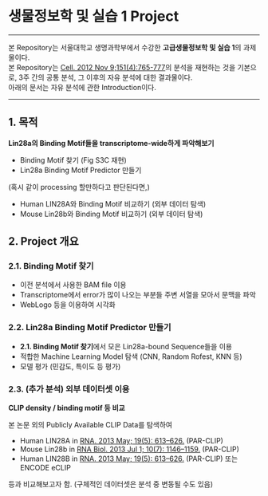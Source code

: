 # 생물정보학 및 실습 1 Project
***
본 Repository는 서울대학교 생명과학부에서 수강한 **고급생물정보학 및 실습 1**의 과제물이다.   
본 Repository는 [Cell. 2012 Nov 9;151(4):765-777](https://doi.org/10.1016/j.cell.2012.10.019)의 분석을 재현하는 것을 기본으로, 3주 간의 공통 분석, 그 이후의 자유 분석에 대한 결과물이다.   
아래의 문서는 자유 분석에 관한 Introduction이다.   
***

## 1. 목적

**Lin28a의 Binding Motif들을 transcriptome-wide하게 파악해보기**
+ Binding Motif 찾기 (Fig S3C 재현)
+ Lin28a Binding Motif Predictor 만들기   

(혹시 같이 processing 할만하다고 판단된다면,)
+ Human LIN28A와 Binding Motif 비교하기 (외부 데이터 탐색)
+ Mouse Lin28b와 Binding Motif 비교하기 (외부 데이터 탐색)

## 2. Project 개요

### 2.1. Binding Motif 찾기
+ 이전 분석에서 사용한 BAM file 이용
+ Transcriptome에서 error가 많이 나오는 부분들 주변 서열을 모아서 문맥을 파악
+ WebLogo 등을 이용하여 시각화

### 2.2. Lin28a Binding Motif Predictor 만들기
+ **2.1. Binding Motif 찾기**에서 모은 Lin28a-bound Sequence들을 이용
+ 적합한 Machine Learning Model 탐색 (CNN, Random Rofest, KNN 등)
+ 모델 평가 (민감도, 특이도 등 평가)

### 2.3. (추가 분석) 외부 데이터셋 이용
**CLIP density / binding motif 등 비교**

본 논문 외의 Publicly Available CLIP Data를 탐색하여
+ Human LIN28A in [RNA. 2013 May; 19(5): 613–626.](https://doi.org/10.1261%2Frna.036491.112) (PAR-CLIP)
+ Mouse Lin28b in [RNA Biol. 2013 Jul 1; 10(7): 1146–1159.](https://doi.org/10.4161%2Frna.25194) (PAR-CLIP)
+ Human LIN28B in [RNA. 2013 May; 19(5): 613–626.](https://doi.org/10.1261%2Frna.036491.112) (PAR-CLIP) 또는 ENCODE eCLIP

등과 비교해보고자 함. (구체적인 데이터셋은 분석 중 변동될 수도 있음)